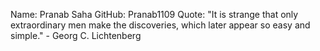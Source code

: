 Name: Pranab Saha
GitHub: Pranab1109
Quote: "It is strange that only extraordinary men make the discoveries, which later appear so easy and simple." - Georg C. Lichtenberg
